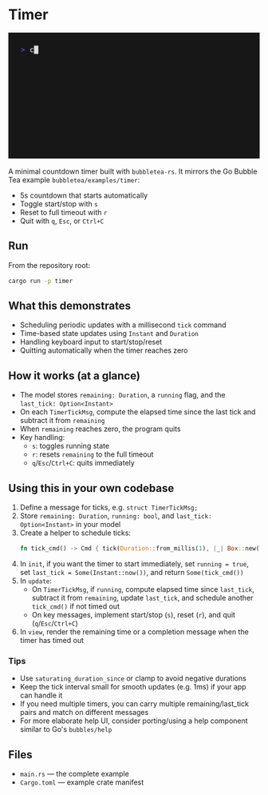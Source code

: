 # Timer

<img width="1200" src="./timer.gif" />

A minimal countdown timer built with `bubbletea-rs`. It mirrors the Go Bubble Tea example `bubbletea/examples/timer`:

- 5s countdown that starts automatically
- Toggle start/stop with `s`
- Reset to full timeout with `r`
- Quit with `q`, `Esc`, or `Ctrl+C`

## Run

From the repository root:

```bash
cargo run -p timer
```

## What this demonstrates

- Scheduling periodic updates with a millisecond `tick` command
- Time-based state updates using `Instant` and `Duration`
- Handling keyboard input to start/stop/reset
- Quitting automatically when the timer reaches zero

## How it works (at a glance)

- The model stores `remaining: Duration`, a `running` flag, and the `last_tick: Option<Instant>`
- On each `TimerTickMsg`, compute the elapsed time since the last tick and subtract it from `remaining`
- When `remaining` reaches zero, the program quits
- Key handling:
  - `s`: toggles running state
  - `r`: resets `remaining` to the full timeout
  - `q`/`Esc`/`Ctrl+C`: quits immediately

## Using this in your own codebase

1. Define a message for ticks, e.g. `struct TimerTickMsg;`
2. Store `remaining: Duration`, `running: bool`, and `last_tick: Option<Instant>` in your model
3. Create a helper to schedule ticks:
   ```rust
   fn tick_cmd() -> Cmd { tick(Duration::from_millis(1), |_| Box::new(TimerTickMsg) as Msg) }
   ```
4. In `init`, if you want the timer to start immediately, set `running = true`, set `last_tick = Some(Instant::now())`, and return `Some(tick_cmd())`
5. In `update`:
   - On `TimerTickMsg`, if `running`, compute elapsed time since `last_tick`, subtract it from `remaining`, update `last_tick`, and schedule another `tick_cmd()` if not timed out
   - On key messages, implement start/stop (`s`), reset (`r`), and quit (`q`/`Esc`/`Ctrl+C`)
6. In `view`, render the remaining time or a completion message when the timer has timed out

### Tips

- Use `saturating_duration_since` or clamp to avoid negative durations
- Keep the tick interval small for smooth updates (e.g. 1ms) if your app can handle it
- If you need multiple timers, you can carry multiple remaining/last_tick pairs and match on different messages
- For more elaborate help UI, consider porting/using a help component similar to Go's `bubbles/help`

## Files

- `main.rs` — the complete example
- `Cargo.toml` — example crate manifest
